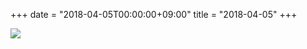 +++
date = "2018-04-05T00:00:00+09:00"
title = "2018-04-05"
+++

<img class="img-fluid" src="/2018-04-05.jpg" />
